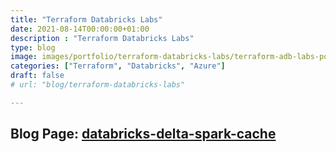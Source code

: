 ```yaml
---
title: "Terraform Databricks Labs"
date: 2021-08-14T00:00:00+01:00
description : "Terraform Databricks Labs"
type: blog
image: images/portfolio/terraform-databricks-labs/terraform-adb-labs-portfolio.png
categories: ["Terraform", "Databricks", "Azure"]
draft: false
# url: "blog/terraform-databricks-labs"

---
```


## Blog Page: **[databricks-delta-spark-cache]([https://www.falekmiah.com/blog/databricks-delta-spark-cache/)**